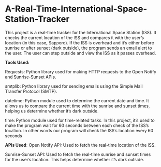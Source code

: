 # A-Real-Time-International-Space-Station-Tracker
This project is a real-time tracker for the International Space Station (ISS). It checks the current location of the ISS and compares it with the user’s location (in this case, Sapporo). If the ISS is overhead and it’s either before sunrise or after sunset (dark outside), the program sends an email alert to the user. The user can step outside and view the ISS as it passes overhead.

**Tools Used:**

Requests: Python library used for making HTTP requests to the Open Notify and Sunrise-Sunset APIs.

smtplib: Python library used for sending emails using the Simple Mail Transfer Protocol (SMTP).

datetime: Python module used to determine the current date and time. It allows us to compare the current time with the sunrise and sunset times, helping us determine whether it’s dark outside.

time: Python module used for time-related tasks. In this project, it’s used to make the program wait for 60 seconds between each check of the ISS’s location. In other words our program will check  the ISS’s location every 60 seconds


**APIs Used:**
Open Notify API: Used to fetch the real-time location of the ISS.

Sunrise-Sunset API: Used to fetch the real-time sunrise and sunset times for the user’s location. This helps determine whether it’s dark outside.
